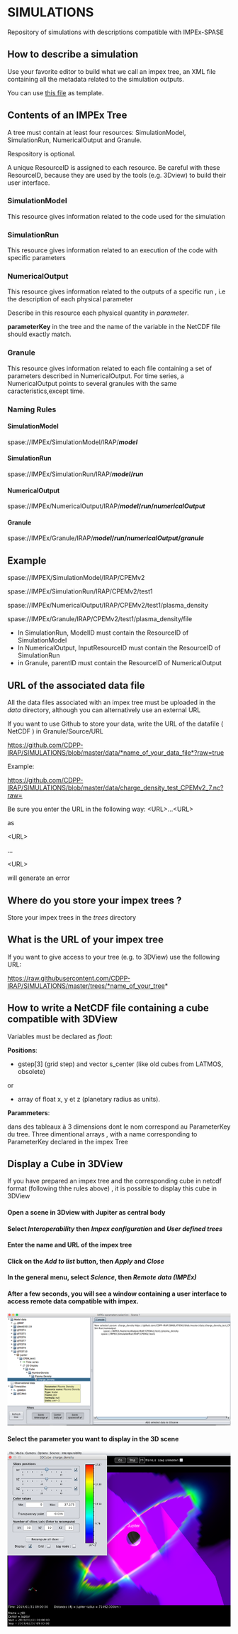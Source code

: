 # SIMULATIONS
Repository of simulations with descriptions compatible with IMPEx-SPASE

## How to describe a simulation

Use your favorite editor to build what we call an impex tree, an XML file containing all the metadata related to the simulation outputs.

You can use [this file](https://github.com/CDPP-IRAP/SIMULATIONS/blob/master/trees/BT_Tree4.xml) as template.

## Contents of an IMPEx Tree

A tree must contain at least four resources: SimulationModel, SimulationRun, NumericalOutput and Granule. 

Respository is optional.

A unique ResourceID is assigned to each resource. Be careful with these ResourceID, because they are used by the tools (e.g. 3Dview) to build their user interface.

### SimulationModel

This resource gives information related to the code used for the simulation

### SimulationRun

This resource gives information related to an execution of the code with specific parameters

### NumericalOutput

This resource gives information related to the outputs of a specific run , i.e the description of each physical parameter

Describe in this resource each physical quantity in *parameter*.

__parameterKey__ in the tree and the name of the variable in the NetCDF file should exactly match.

### Granule

This resource gives information related to each file containing a set of parameters described in NumericalOutput. For time series, a NumericalOutput points to several granules with the same caracteristics,except time.

### Naming Rules

#### SimulationModel 

spase://IMPEx/SimulationModel/IRAP/__*model*__

#### SimulationRun

spase://IMPEx/SimulationRun/IRAP/__*model*/*run*__

#### NumericalOutput

spase://IMPEx/NumericalOutput/IRAP/__*model*/*run*/*numericalOutput*__

#### Granule

spase://IMPEx/Granule/IRAP/__*model*/*run*/*numericalOutput*/*granule*__

## Example

spase://IMPEX/SimulationModel/IRAP/CPEMv2

spase://IMPEx/SimulationRun/IRAP/CPEMv2/test1

spase://IMPEx/NumericalOutput/IRAP/CPEMv2/test1/plasma_density

spase://IMPEx/Granule/IRAP/CPEMv2/test1/plasma_density/file

* In SimulationRun, ModelID must contain the ResourceID of SimulationModel
* In NumericalOutput, InputResourceID must contain the ResourceID of SimulationRun
* in Granule, parentID must contain the ResourceID of NumericalOutput

## URL of the associated data file

All the data files associated with an impex tree must be uploaded in the *data* directory, although you can alternatively use an external URL

If you want to use Github to store your data, write the URL of the datafile ( NetCDF ) in Granule/Source/URL

https://github.com/CDPP-IRAP/SIMULATIONS/blob/master/data/*name_of_your_data_file*?raw=true

Example:

https://github.com/CDPP-IRAP/SIMULATIONS/blob/master/data/charge_density_test_CPEMv2_7.nc?raw=

Be sure you enter the URL in the following way:
\<URL\>...\<URL\>

as 

\<URL\>

...

\<URL\> 

  will generate an error


## Where do you store your impex trees ?

Store your impex trees in the *trees* directory

## What is the URL of your impex tree

If you want to give access to your tree (e.g. to 3DView) use the following URL:

https://raw.githubusercontent.com/CDPP-IRAP/SIMULATIONS/master/trees/*name_of_your_tree*

## How to write a NetCDF file containing a cube compatible with 3DView

Variables must be declared as *float*:

__Positions__: 

 - gstep[3] (grid step) and vector s_center (like old cubes from LATMOS, obsolete)
 
 or
 
 - array of float x, y et z (planetary radius as units).

__Parammeters__:

dans des tableaux à 3 dimensions dont le nom correspond au ParameterKey du tree.
Three dimentional arrays , with a name corresponding to ParameterKey declared in the impex Tree

## Display a Cube in 3DView

If you have prepared an impex tree and the corresponding cube in netcdf format (following thhe rules above) , it is possible to display this cube in 3DView

#### Open a scene in 3Dview with Jupiter as central body

#### Select *Interoperability* then *Impex configuration* and *User defined trees*

#### Enter the name and URL of the impex tree

#### Click on the *Add to list* button, then *Apply* and *Close*

#### In the general menu, select *Science*, then *Remote data (IMPEx)*

#### After a few seconds, you will see a window containing a user interface to access remote data compatible with impex.

<img src="./img/3DView-1.png" alt="3DView-1">

#### Select the parameter you want to display in the 3D scene

<img src="./img/3DView-2.png" alt="3DView-2">
